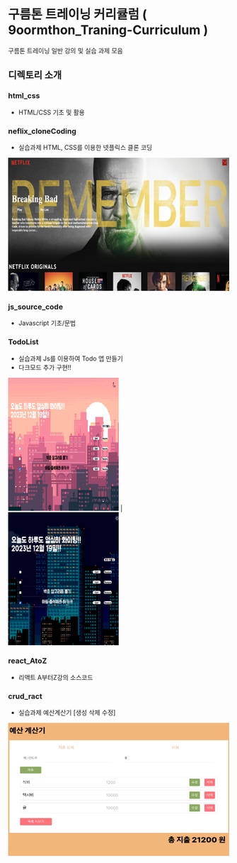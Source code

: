# 구름톤 트레이닝 커리큘럼 ( 9oormthon_Traning-Curriculum )
구름톤 트레이닝 일반 강의 및 실습 과제 모음

## 디렉토리 소개

### html_css
* HTML/CSS 기초 및 활용

### neflix_cloneCoding
* 실습과제 HTML, CSS를 이용한 넷플릭스 클론 코딩
<img src='netflix_cloneCoding/result.png' width='500' height='300'>

### js_source_code
* Javascript 기초/문법

### TodoList 
* 실습과제 Js를 이용하여 Todo 앱 만들기
* 다크모드 추가 구현!!

<img src='TodoList/todolist1.png' width='250' height='300'> | <img src='TodoList/todolist2.png' width='250' height='300'>

### react_AtoZ 
* 리액트 A부터Z강의 소스코드

### crud_ract
* 실습과제 예산계산기 [생성 삭제 수정] 
<img src='crud_react/crud_react.png' width='500' height='300'>